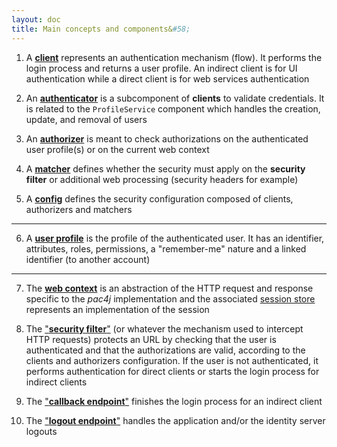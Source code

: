 ```yaml
---
layout: doc
title: Main concepts and components&#58;
---
```


1) A [**client**](clients.html) represents an authentication mechanism (flow). It performs the login process and returns a user profile. An indirect client is for UI authentication while a direct client is for web services authentication

2) An [**authenticator**](authenticators.html) is a subcomponent of **clients** to validate credentials. It is related to the `ProfileService` component which handles the creation, update, and removal of users

3) An [**authorizer**](authorizers.html) is meant to check authorizations on the authenticated user profile(s) or on the current web context

4) A [**matcher**](matchers.html) defines whether the security must apply on the **security filter** or additional web processing (security headers for example)

5) A [**config**](config.html) defines the security configuration composed of clients, authorizers and matchers

---

6) A [**user profile**](user-profile.html) is the profile of the authenticated user. It has an identifier, attributes, roles, permissions, a "remember-me" nature and a linked identifier (to another account)

---

7) The [**web context**](web-context.html) is an abstraction of the HTTP request and response specific to the *pac4j* implementation and the associated [session store](session-store.html) represents an implementation of the session


8) The ["**security filter**"](how-to-implement-pac4j-for-a-new-framework.html#a-secure-an-url) (or whatever the mechanism used to intercept HTTP requests) protects an URL by checking that the user is authenticated and that the authorizations are valid, according to the clients and authorizers configuration. If the user is not authenticated, it performs authentication for direct clients or starts the login process for indirect clients

9) The ["**callback endpoint**"](how-to-implement-pac4j-for-a-new-framework.html#b-handle-callback-for-indirect-client) finishes the login process for an indirect client

10) The ["**logout endpoint**"](how-to-implement-pac4j-for-a-new-framework.html#c-logout) handles the application and/or the identity server logouts
